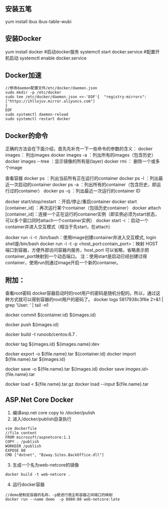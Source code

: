 ## 安装五笔

yum install ibus ibus-table-wubi


## 安装Docker

yum install docker
#启动docker服务
systemctl  start docker.service
#配置开机启动
systemctl  enable docker.service

## Docker加速
	//修改daemon配置文件/etc/docker/daemon.json
    sudo mkdir -p /etc/docker
    sudo tee /etc/docker/daemon.json <<-'EOF'{  "registry-mirrors": ["https://ihllojuv.mirror.aliyuncs.com"]
    }
    EOF
    sudo systemctl daemon-reload
    sudo systemctl restart docker


## Docker的命令

正确的方法会在下面介绍，首先先补充一下一些命令的参数的含义：
    docker images： 列出images
    docker images -a ：列出所有的images（包含历史）
    docker images --tree ：显示镜像的所有层(layer)
    docker rmi  <image ID>： 删除一个或多个image

查看容器
    docker ps ：列出当前所有正在运行的container
    docker ps -l ：列出最近一次启动的container
    docker ps -a ：列出所有的container（包含历史，即运行过的container）
    docker ps -q ：列出最近一次运行的container ID


docker start/stop/restart <container> ：开启/停止/重启container
docker start [container_id] ：再次运行某个container（包括历史container）
docker attach [container_id]：连接一个正在运行的container实例（即实例必须为start状态，可以多个窗口同时attach一个container实例）
docker start -i <container>：启动一个container并进入交互模式（相当于先start，在attach）

 
docker run -i -t <image> /bin/bash：使用image创建container并进入交互模式, login shell是/bin/bash
docker run -i -t -p <host_port:contain_port>：映射 HOST 端口到容器，方便外部访问容器内服务，host_port 可以省略，省略表示把 container_port映射到一个动态端口。
注：使用start是启动已经创建过得container，使用run则通过image开启一个新的container。

 

## 附加：

查看root密码
docker容器启动时的root用户的密码是随机分配的。所以，通过这种方式就可以得到容器的root用户的密码了。
docker logs 5817938c3f6e 2>&1 | grep 'User: ' | tail -n1

docker commit ${container.id} ${images.id}

docker push ${images.id}

docker build -t runoob/centos:6.7 .

docker tag ${images.id} ${images.name}:dev

docker export -o ${file.name}.tar ${container.id}
docker import  ${file.name}.tar ${images.id}

docker save -o ${file.name}.tar ${images.id}
docker save ${images.id}>${file.name}.tar

docker load < ${file.name}.tar.gz
docker load --input ${file.name}.tar

## ASP.Net Core Docker

1. 编译asp.net core copy to /docker/pulish
2. 进入/docker/publish目录执行
```
vim dockerfile
//file content
FROM microsoft/aspnetcore:1.1
COPY . /publish
WORKDIR /publish   
EXPOSE 80
CMD ["dotnet", "Bzway.Sites.BackOffice.dll"]
```
3. 生成一个名为web-netcore的镜像
```
docker build -t web-netcore . 
```
4. 运行docker容器
```
//demo是制定容器的名称，-p是进行宿主和容器之间端口的映射
docker run --name demo  -p 8080:80 web-netcore:late
```
